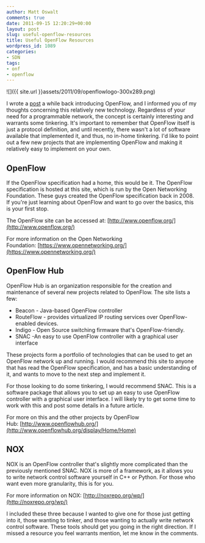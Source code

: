 ```yaml
---
author: Matt Oswalt
comments: true
date: 2011-09-15 12:20:29+00:00
layout: post
slug: useful-openflow-resources
title: Useful OpenFlow Resources
wordpress_id: 1089
categories:
- SDN
tags:
- onf
- openflow
---
```


![]({{ site.url }}assets/2011/09/openflowlogo-300x289.png)

I wrote a [post](https://keepingitclassless.net/2011/06/introduction-to-openflow/) a while back introducing OpenFlow, and I informed you of my thoughts concerning this relatively new technology. Regardless of your need for a programmable network, the concept is certainly interesting and warrants some tinkering. It's important to remember that OpenFlow itself is just a protocol definition, and until recently, there wasn't a lot of software available that implemented it, and thus, no in-home tinkering. I'd like to point out a few new projects that are implementing OpenFlow and making it relatively easy to implement on your own.

## OpenFlow

If the OpenFlow specification had a home, this would be it. The OpenFlow specification is hosted at this site, which is run by the Open Networking Foundation. These guys created the OpenFlow specification back in 2008. If you're just learning about OpenFlow and want to go over the basics, this is your first stop.

The OpenFlow site can be accessed at: [http://www.openflow.org/](http://www.openflow.org/)

For more information on the Open Networking Foundation: [https://www.opennetworking.org/](https://www.opennetworking.org/)

## OpenFlow Hub

OpenFlow Hub is an organization responsible for the creation and maintenance of several new projects related to OpenFlow. The site lists a few:
	
  * Beacon - Java-based OpenFlow controller	
  * RouteFlow - provides virtualized IP routing services over OpenFlow-enabled devices.
  * Indigo - Open Source switching firmware that's OpenFlow-friendly.
  * SNAC -An easy to use OpenFlow controller with a graphical user interface

These projects form a portfolio of technologies that can be used to get an OpenFlow network up and running. I would recommend this site to anyone that has read the OpenFlow specification, and has a basic understanding of it, and wants to move to the next step and implement it.

For those looking to do some tinkering, I would recommend SNAC. This is a software package that allows you to set up an easy to use OpenFlow controller with a graphical user interface. I will likely try to get some time to work with this and post some details in a future article.

For more on this and the other projects by OpenFlow Hub: [http://www.openflowhub.org/](http://www.openflowhub.org/display/Home/Home)

## NOX

NOX is an OpenFlow controller that's slightly more complicated than the previously mentioned SNAC. NOX is more of a framework, as it allows you to write network control software yourself in C++ or Python. For those who want even more granularity, this is for you.

For more information on NOX: [http://noxrepo.org/wp/](http://noxrepo.org/wp/)

I included these three because I wanted to give one for those just getting into it, those wanting to tinker, and those wanting to actually write network control software. These tools should get you going in the right direction. If I missed a resource you feel warrants mention, let me know in the comments.
